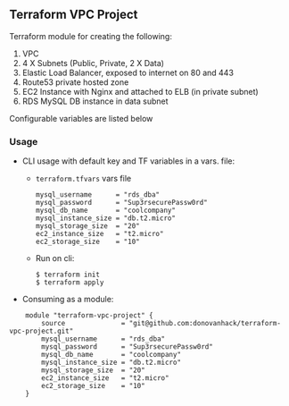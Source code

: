 ## Terraform VPC Project

Terraform module for creating the following:

1. VPC
2. 4 X Subnets (Public, Private, 2 X Data)
3. Elastic Load Balancer, exposed to internet on 80 and 443
4. Route53 private hosted zone
5. EC2 Instance with Nginx and attached to ELB (in private subnet)
6. RDS MySQL DB instance in data subnet

Configurable variables are listed below

### Usage

- CLI usage with default key and TF variables in a vars. file:
    - `terraform.tfvars` vars file
        ```
        mysql_username      = "rds_dba"
        mysql_password      = "Sup3rsecurePassw0rd"
        mysql_db_name       = "coolcompany"
        mysql_instance_size = "db.t2.micro"
        mysql_storage_size  = "20"
        ec2_instance_size   = "t2.micro"
        ec2_storage_size    = "10"
        ```
    - Run on cli:

          $ terraform init
          $ terraform apply

- Consuming as a module:
```
    module "terraform-vpc-project" {
        source              = "git@github.com:donovanhack/terraform-vpc-project.git"
        mysql_username      = "rds_dba"
        mysql_password      = "Sup3rsecurePassw0rd"
        mysql_db_name       = "coolcompany"
        mysql_instance_size = "db.t2.micro"
        mysql_storage_size  = "20"
        ec2_instance_size   = "t2.micro"
        ec2_storage_size    = "10"
    }
```
